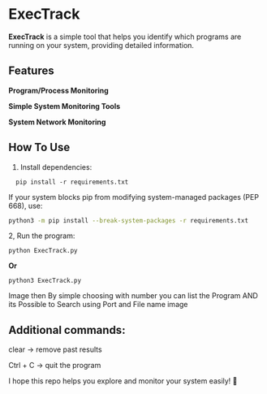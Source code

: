 # ExecTrack

**ExecTrack** is a simple tool that helps you identify which programs are running on your system, providing detailed information.

## Features
 **Program/Process Monitoring**
 
 **Simple System Monitoring Tools** 
 
 **System Network Monitoring**

## How To Use
1. Install dependencies:  
```
  pip install -r requirements.txt
   ```
  If your system blocks pip from modifying system-managed packages (PEP 668), use:
  ```bash
  python3 -m pip install --break-system-packages -r requirements.txt
  ```
2, Run the program:
   ```
python ExecTrack.py
   ```
   **Or**
   ```
python3 ExecTrack.py
   ```
Image
then By simple choosing with number you can list the Program 
AND its Possible to Search using Port and File name 
image
## Additional commands:
clear → remove past results

Ctrl + C → quit the program 

I hope this repo helps you explore and monitor your system easily! 🚀
